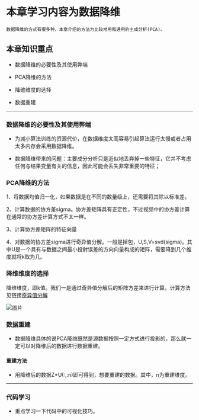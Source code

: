 # 本章学习内容为数据降维

    数据降维的方式有很多种，本章介绍的方法为比较常用和通用的主成分析(PCA)。
    
    
## 本章知识重点

  * 数据降维的必要性及其使用弊端
  
  * PCA降维的方法
  
  * 降维维度的选择
  
  * 数据重建
    
---

### 数据降维的必要性及其使用弊端

  * 为减小算法训练的资源代价，在数据维度太高容易引起算法运行太慢或者占用太多内存会采用数据降维。
  
  * 数据降维带来的问题：主要成分分析只是近似地丢弃掉一些特征，它并不考虑任何与结果变量有关的信息，因此可能会丢失非常重要的特征；

### PCA降维的方法

  1、将数据均值归一化，如果数据是在不同的数量级上，还需要将其除以标准差。
  
  2、计算数据的协方差sigma。协方差矩阵具有正定性，不过视频中的协方差计算在通常的协方差计算方式不太一样。
  
  3、计算协方差矩阵的特征向量
  
  4、对数据的协方差sigma进行奇异值分解。一般是掉包，U,S,V=svd(sigma)。其中U是一个具有与数据之间最小投射误差的方向向量构成的矩阵，需要降到几个维度就将k取为几。
  

### 降维维度的选择
  
  降维维度，即k值。我们一是通过奇异值分解后的矩阵方差来进行计算。计算方法见链接[奇异值分解](https://www.cnblogs.com/lzllovesyl/p/5243370.html)
 
 ![图片]()
  
### 数据重建

   * 数据降维具体的说PCA降维既然是源数据按照一定方式进行投影的，那么就一定可以对降维后的数据进行数据重建。
    
 #### 重建方法
 
 * 用降维后的数据Z*U(:,:n)即可得到，想要重建的数据。其中，n为重建维度。
       
---

### 代码学习

 * 重点学习一下代码中的可视化技巧。

